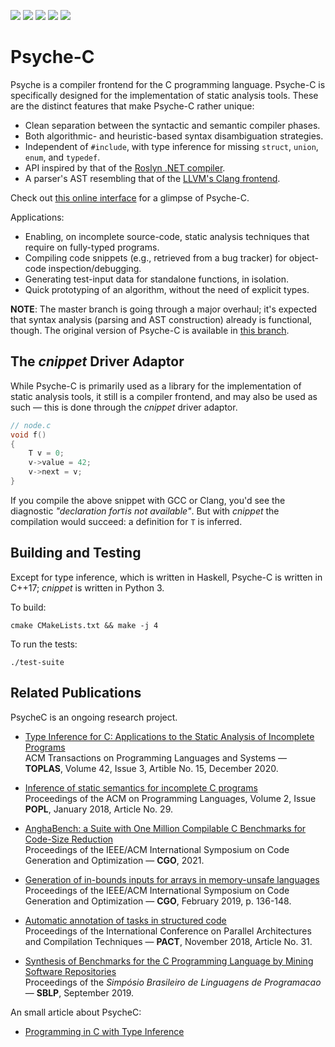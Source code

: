 ![](https://github.com/ltcmelo/psychec/workflows/generator-build/badge.svg)
![](https://github.com/ltcmelo/psychec/workflows/solver-build/badge.svg)
![](https://github.com/ltcmelo/psychec/workflows/parser-tests/badge.svg)
![](https://github.com/ltcmelo/psychec/workflows/inference-tests/badge.svg)
![](https://github.com/ltcmelo/psychec/workflows/compilability-tests/badge.svg)

# Psyche-C

Psyche is a compiler frontend for the C programming language. Psyche-C is specifically designed for the implementation of static analysis tools. These are the distinct features that make Psyche-C rather unique:

- Clean separation between the syntactic and semantic compiler phases.
- Both algorithmic- and heuristic-based syntax disambiguation strategies.
- Independent of `#include`, with type inference for missing `struct`, `union`, `enum`, and `typedef`.
- API inspired by that of the [Roslyn .NET compiler](https://github.com/dotnet/roslyn).
- A parser's AST resembling that of the [LLVM's Clang frontend](https://clang.llvm.org/).

Check out [this online interface](http://cuda.dcc.ufmg.br/psyche-c/) for a glimpse of Psyche-C.

Applications:

- Enabling, on incomplete source-code, static analysis techniques that require on fully-typed programs.
- Compiling code snippets (e.g., retrieved from a bug tracker) for object-code inspection/debugging.
- Generating test-input data for standalone functions, in isolation.
- Quick prototyping of an algorithm, without the need of explicit types.

**NOTE**: The master branch is going through a major overhaul; it's expected that syntax analysis (parsing and AST construction) already is functional, though. The original version of Psyche-C is available in [this branch](https://github.com/ltcmelo/psychec/tree/original).

## The *cnippet* Driver Adaptor

While Psyche-C is primarily used as a library for the implementation of static analysis tools, it still is a compiler frontend, and may also be used as such — this is done through the *cnippet* driver adaptor.

```c
// node.c
void f()
{
    T v = 0;
    v->value = 42;
    v->next = v;
}
```

If you compile the above snippet with GCC or Clang, you'd see the diagnostic _"declaration for_`T`_is not available"_. But with *cnippet* the compilation would succeed: a definition for `T` is inferred.

## Building and Testing

Except for type inference, which is written in Haskell, Psyche-C is written in C++17; *cnippet* is written in Python 3.

To build:

    cmake CMakeLists.txt && make -j 4

To run the tests:

    ./test-suite

## Related Publications

PsycheC is an ongoing research project.

- [Type Inference for C: Applications to the Static Analysis of Incomplete Programs](https://dl.acm.org/doi/10.1145/3421472)<br/>
ACM Transactions on Programming Languages and Systems — **TOPLAS**, Volume 42, Issue 3, Artible No. 15, December 2020.

- [Inference of static semantics for incomplete C programs](https://dl.acm.org/doi/10.1145/3158117)<br/>
Proceedings of the ACM on Programming Languages, Volume 2, Issue **POPL**, January 2018, Article No. 29.

- [AnghaBench: a Suite with One Million Compilable C Benchmarks for Code-Size Reduction](https://conf.researchr.org/info/cgo-2021/accepted-papers)<br/>
Proceedings of the IEEE/ACM International Symposium on Code Generation and Optimization — **CGO**, 2021.

- [Generation of in-bounds inputs for arrays in memory-unsafe languages](https://dl.acm.org/citation.cfm?id=3314890)<br/>
Proceedings of the IEEE/ACM International Symposium on Code Generation and Optimization — **CGO**, February 2019, p. 136-148.

- [Automatic annotation of tasks in structured code](https://dl.acm.org/citation.cfm?id=3243200)<br/>
Proceedings of the International Conference on Parallel Architectures and Compilation Techniques — **PACT**, November 2018, Article No. 31.

- [Synthesis of Benchmarks for the C Programming Language by Mining Software Repositories](https://dl.acm.org/citation.cfm?id=3355378.3355380)<br/>
Proceedings of the _Simpósio Brasileiro de Linguagens de Programacao_ — **SBLP**, September 2019.

An small article about PsycheC:

- [Programming in C with Type Inference](https://www.codeproject.com/Articles/1238603/Programming-in-C-with-Type-Inference)
